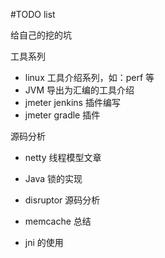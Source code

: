 #TODO list

给自己的挖的坑

工具系列
* linux 工具介绍系列，如：perf 等
* JVM 导出为汇编的工具介绍
* jmeter jenkins 插件编写
* jmeter gradle 插件

源码分析
* netty 线程模型文章
* Java 锁的实现
* disruptor 源码分析

* memcache 总结
* jni 的使用
